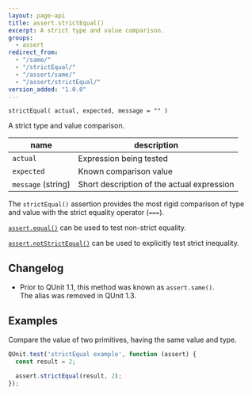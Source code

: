 ```yaml
---
layout: page-api
title: assert.strictEqual()
excerpt: A strict type and value comparison.
groups:
  - assert
redirect_from:
  - "/same/"
  - "/strictEqual/"
  - "/assert/same/"
  - "/assert/strictEqual/"
version_added: "1.0.0"
---
```


`strictEqual( actual, expected, message = "" )`

A strict type and value comparison.

| name | description |
|------|-------------|
| `actual` | Expression being tested |
| `expected` | Known comparison value |
| `message` (string) | Short description of the actual expression |

The `strictEqual()` assertion provides the most rigid comparison of type and value with the strict equality operator (`===`).

[`assert.equal()`](./equal.md) can be used to test non-strict equality.

[`assert.notStrictEqual()`](./notStrictEqual.md) can be used to explicitly test strict inequality.

## Changelog

* Prior to QUnit 1.1, this method was known as `assert.same()`.<br>The alias was removed in QUnit 1.3.

## Examples

Compare the value of two primitives, having the same value and type.

```js
QUnit.test('strictEqual example', function (assert) {
  const result = 2;

  assert.strictEqual(result, 2);
});
```
